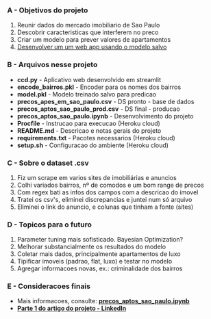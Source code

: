 ### A - Objetivos do projeto

1.   Reunir dados do mercado imobiliario de Sao Paulo
2.   Descobrir caracteristicas que interferem no preco
3.   Criar um modelo para prever valores de apartamentos
4.   [Desenvolver um um web app usando o modelo salvo](https://precos-aptos-sao-paulo.herokuapp.com/)

### B - Arquivos nesse projeto

*   **ccd.py** - Aplicativo web desenvolvido em streamlit
*   **encode_bairros.pkl** - Encoder para os nomes dos bairros
*   **model.pkl** - Modelo treinado salvo para predicao
*   **precos_apes_em_sao_paulo.csv** - DS pronto - base de dados
*   **precos_aptos_sao_paulo_prod.csv** - DS final - producao
*   **precos_aptos_sao_paulo.ipynb** - Desenvolvimento do projeto
*   **Procfile** - Instrucao para execucao (Heroku cloud)
*   **README.md** - Descricao e notas gerais do projeto 
*   **requirements.txt** - Pacotes necessarios (Heroku cloud)
*   **setup.sh** - Configuracao do ambiente (Heroku cloud)

### C - Sobre o dataset .csv

1.   Fiz um scrape em varios sites de imobiliárias e anuncios 
2.   Colhi variados bairros, nº de comodos e um bom range de precos
3.   Com regex bati as infos dos campos com a descricao do imovel
4.   Tratei os csv's, eliminei discrepancias e juntei num só arquivo
5.   Eliminei o link do anuncio, e colunas que tinham a fonte (sites)

### D - Topicos para o futuro

1.   Parameter tuning mais sofisticado. Bayesian Optimization?
2.   Melhorar substancialmente os resultados do modelo
3.   Coletar mais dados, principalmente apartamentos de luxo
4.   Tipificar imoveis (padrao, flat, luxo) e testar no modelo
5.   Agregar informacoes novas, ex.: criminalidade dos bairros

### E - Consideracoes finais

*   Mais informacoes, consulte: **[precos_aptos_sao_paulo.ipynb](https://github.com/felipecabueno/precos-aptos-sao-paulo/blob/main/precos_aptos_sao_paulo.ipynb)**
*   **[Parte 1 do artigo do projeto - LinkedIn](https://www.linkedin.com/pulse/dataset-pre%C3%A7o-de-apartamentos-em-s%C3%A3o-paulo-2020-felipe-bueno/?published=t)**
